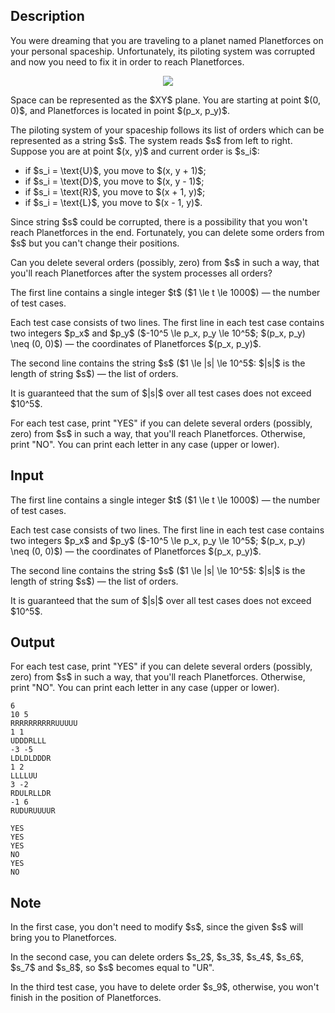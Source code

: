 ## Description

<div><p>You were dreaming that you are traveling to a planet named Planetforces on your personal spaceship. Unfortunately, its piloting system was corrupted and now you need to fix it in order to reach Planetforces.</p><center> <img class="tex-graphics" src="file://AeR05YAK.png" style="max-width: 100.0%;max-height: 100.0%;"> </center><p>Space can be represented as the $XY$ plane. You are starting at point $(0, 0)$, and Planetforces is located in point $(p_x, p_y)$.</p><p>The piloting system of your spaceship follows its list of orders which can be represented as a string $s$. The system reads $s$ from left to right. Suppose you are at point $(x, y)$ and current order is $s_i$: </p><ul> <li> if $s_i = \text{U}$, you move to $(x, y + 1)$; </li><li> if $s_i = \text{D}$, you move to $(x, y - 1)$; </li><li> if $s_i = \text{R}$, you move to $(x + 1, y)$; </li><li> if $s_i = \text{L}$, you move to $(x - 1, y)$. </li></ul><p>Since string $s$ could be corrupted, there is a possibility that you won't reach Planetforces in the end. Fortunately, <span class="tex-font-style-bf">you can delete some orders from $s$ but you can't change their positions</span>.</p><p>Can you delete several orders (possibly, zero) from $s$ in such a way, that you'll reach Planetforces after the system processes all orders?</p></div><div class="input-specification"><p>The first line contains a single integer $t$ ($1 \le t \le 1000$)&nbsp;— the number of test cases.</p><p>Each test case consists of two lines. The first line in each test case contains two integers $p_x$ and $p_y$ ($-10^5 \le p_x, p_y \le 10^5$; $(p_x, p_y) \neq (0, 0)$)&nbsp;— the coordinates of Planetforces $(p_x, p_y)$.</p><p>The second line contains the string $s$ ($1 \le |s| \le 10^5$: $|s|$ is the length of string $s$)&nbsp;— the list of orders.</p><p>It is guaranteed that the sum of $|s|$ over all test cases does not exceed $10^5$.</p></div><div class="output-specification"><p>For each test case, print "<span class="tex-font-style-tt">YES</span>" if you can delete several orders (possibly, zero) from $s$ in such a way, that you'll reach Planetforces. Otherwise, print "<span class="tex-font-style-tt">NO</span>". You can print each letter in any case (upper or lower).</p></div>

## Input

<p>The first line contains a single integer $t$ ($1 \le t \le 1000$)&nbsp;— the number of test cases.</p><p>Each test case consists of two lines. The first line in each test case contains two integers $p_x$ and $p_y$ ($-10^5 \le p_x, p_y \le 10^5$; $(p_x, p_y) \neq (0, 0)$)&nbsp;— the coordinates of Planetforces $(p_x, p_y)$.</p><p>The second line contains the string $s$ ($1 \le |s| \le 10^5$: $|s|$ is the length of string $s$)&nbsp;— the list of orders.</p><p>It is guaranteed that the sum of $|s|$ over all test cases does not exceed $10^5$.</p>

## Output

<p>For each test case, print "<span class="tex-font-style-tt">YES</span>" if you can delete several orders (possibly, zero) from $s$ in such a way, that you'll reach Planetforces. Otherwise, print "<span class="tex-font-style-tt">NO</span>". You can print each letter in any case (upper or lower).</p>





```input1
6
10 5
RRRRRRRRRRUUUUU
1 1
UDDDRLLL
-3 -5
LDLDLDDDR
1 2
LLLLUU
3 -2
RDULRLLDR
-1 6
RUDURUUUUR
```




```output1
YES
YES
YES
NO
YES
NO
```



## Note

<p>In the first case, you don't need to modify $s$, since the given $s$ will bring you to Planetforces.</p><p>In the second case, you can delete orders $s_2$, $s_3$, $s_4$, $s_6$, $s_7$ and $s_8$, so $s$ becomes equal to "<span class="tex-font-style-tt">UR</span>".</p><p>In the third test case, you have to delete order $s_9$, otherwise, you won't finish in the position of Planetforces.</p>
